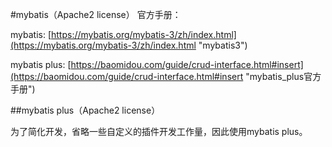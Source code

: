 #mybatis（Apache2 license）
官方手册：

mybatis:
[https://mybatis.org/mybatis-3/zh/index.html](https://mybatis.org/mybatis-3/zh/index.html "mybatis3")

mybatis plus:
[https://baomidou.com/guide/crud-interface.html#insert](https://baomidou.com/guide/crud-interface.html#insert "mybatis_plus官方手册")


##mybatis plus（Apache2 license）

为了简化开发，省略一些自定义的插件开发工作量，因此使用mybatis plus。

